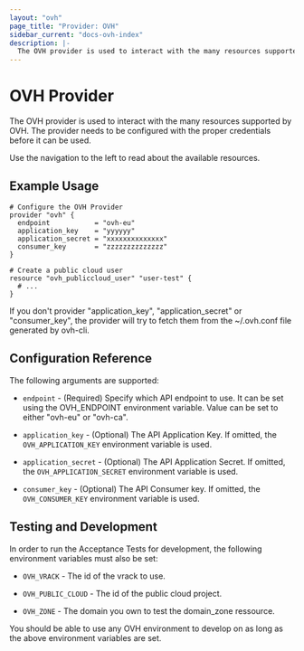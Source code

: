 ```yaml
---
layout: "ovh"
page_title: "Provider: OVH"
sidebar_current: "docs-ovh-index"
description: |-
  The OVH provider is used to interact with the many resources supported by OVH. The provider needs to be configured with the proper credentials before it can be used.
---
```


# OVH Provider

The OVH provider is used to interact with the
many resources supported by OVH. The provider needs to be configured
with the proper credentials before it can be used.

Use the navigation to the left to read about the available resources.

## Example Usage

```
# Configure the OVH Provider
provider "ovh" {
  endpoint           = "ovh-eu"
  application_key    = "yyyyyy"
  application_secret = "xxxxxxxxxxxxxx"
  consumer_key       = "zzzzzzzzzzzzzz"
}

# Create a public cloud user
resource "ovh_publiccloud_user" "user-test" {
  # ...
}
```

If you don't provider "application_key", "application_secret" or
"consumer_key", the provider will try to fetch them from the ~/.ovh.conf file
generated by ovh-cli.

## Configuration Reference

The following arguments are supported:

* `endpoint` - (Required) Specify which API  endpoint to use.
  It can be set using the OVH_ENDPOINT environment
  variable. Value can be set to either "ovh-eu" or "ovh-ca".

* `application_key` - (Optional) The API Application Key. If omitted,
  the `OVH_APPLICATION_KEY` environment variable is used.

* `application_secret` - (Optional) The API Application Secret. If omitted,
  the `OVH_APPLICATION_SECRET` environment variable is used.

* `consumer_key` - (Optional) The API Consumer key. If omitted,
  the `OVH_CONSUMER_KEY` environment variable is used.


## Testing and Development

In order to run the Acceptance Tests for development, the following environment
variables must also be set:

* `OVH_VRACK` - The id of the vrack to use.

* `OVH_PUBLIC_CLOUD` - The id of the public cloud project.

* `OVH_ZONE` - The domain you own to test the domain_zone ressource.

You should be able to use any OVH environment to develop on as long as the
above environment variables are set.
